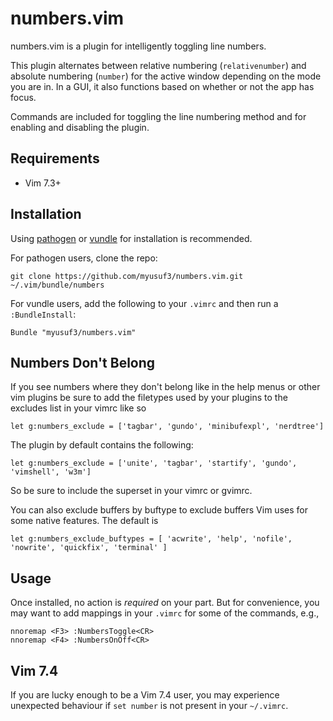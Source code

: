 numbers.vim
===========

numbers.vim is a plugin for intelligently toggling line numbers.

This plugin alternates between relative numbering (`relativenumber`) and
absolute numbering (`number`) for the active window depending on the mode
you are in. In a GUI, it also functions based on whether or not the app has
focus.

Commands are included for toggling the line numbering method and for enabling
and disabling the plugin.


Requirements
------------

  - Vim 7.3+


Installation
------------

Using [pathogen][p] or [vundle][v] for installation is recommended.

For pathogen users, clone the repo:

    git clone https://github.com/myusuf3/numbers.vim.git ~/.vim/bundle/numbers

For vundle users, add the following to your `.vimrc` and then run
a `:BundleInstall`:

    Bundle "myusuf3/numbers.vim"

Numbers Don't Belong    
--------------------

If you see numbers where they don't belong like in the help menus or other vim plugins be sure to add 
the filetypes used by your plugins to the excludes list in your vimrc like so

    let g:numbers_exclude = ['tagbar', 'gundo', 'minibufexpl', 'nerdtree']
    
The plugin by default contains the following:

    let g:numbers_exclude = ['unite', 'tagbar', 'startify', 'gundo', 'vimshell', 'w3m']

So be sure to include the superset in your vimrc or gvimrc.

You can also exclude buffers by buftype to exclude buffers Vim uses for some native features. The default is 

    let g:numbers_exclude_buftypes = [ 'acwrite', 'help', 'nofile', 'nowrite', 'quickfix', 'terminal' ]

Usage
-----

Once installed, no action is *required* on your part. But for convenience, you
may want to add mappings in your `.vimrc` for some of the commands, e.g.,

    nnoremap <F3> :NumbersToggle<CR>
    nnoremap <F4> :NumbersOnOff<CR>

Vim 7.4
-------
If you are lucky enough to be a Vim 7.4 user, you may experience unexpected
behaviour if `set number` is not present in your `~/.vimrc`.

[p]: https://github.com/tpope/vim-pathogen
[v]: https://github.com/gmarik/vundle
